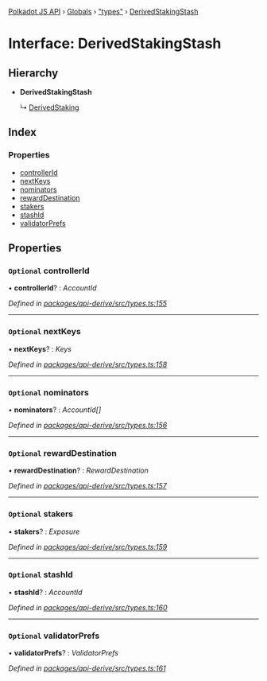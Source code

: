 [Polkadot JS API](../README.md) › [Globals](../globals.md) › ["types"](../modules/_types_.md) › [DerivedStakingStash](_types_.derivedstakingstash.md)

# Interface: DerivedStakingStash

## Hierarchy

* **DerivedStakingStash**

  ↳ [DerivedStaking](_types_.derivedstaking.md)

## Index

### Properties

* [controllerId](_types_.derivedstakingstash.md#optional-controllerid)
* [nextKeys](_types_.derivedstakingstash.md#optional-nextkeys)
* [nominators](_types_.derivedstakingstash.md#optional-nominators)
* [rewardDestination](_types_.derivedstakingstash.md#optional-rewarddestination)
* [stakers](_types_.derivedstakingstash.md#optional-stakers)
* [stashId](_types_.derivedstakingstash.md#optional-stashid)
* [validatorPrefs](_types_.derivedstakingstash.md#optional-validatorprefs)

## Properties

### `Optional` controllerId

• **controllerId**? : *AccountId*

*Defined in [packages/api-derive/src/types.ts:155](https://github.com/polkadot-js/api/blob/532a252fe/packages/api-derive/src/types.ts#L155)*

___

### `Optional` nextKeys

• **nextKeys**? : *Keys*

*Defined in [packages/api-derive/src/types.ts:158](https://github.com/polkadot-js/api/blob/532a252fe/packages/api-derive/src/types.ts#L158)*

___

### `Optional` nominators

• **nominators**? : *AccountId[]*

*Defined in [packages/api-derive/src/types.ts:156](https://github.com/polkadot-js/api/blob/532a252fe/packages/api-derive/src/types.ts#L156)*

___

### `Optional` rewardDestination

• **rewardDestination**? : *RewardDestination*

*Defined in [packages/api-derive/src/types.ts:157](https://github.com/polkadot-js/api/blob/532a252fe/packages/api-derive/src/types.ts#L157)*

___

### `Optional` stakers

• **stakers**? : *Exposure*

*Defined in [packages/api-derive/src/types.ts:159](https://github.com/polkadot-js/api/blob/532a252fe/packages/api-derive/src/types.ts#L159)*

___

### `Optional` stashId

• **stashId**? : *AccountId*

*Defined in [packages/api-derive/src/types.ts:160](https://github.com/polkadot-js/api/blob/532a252fe/packages/api-derive/src/types.ts#L160)*

___

### `Optional` validatorPrefs

• **validatorPrefs**? : *ValidatorPrefs*

*Defined in [packages/api-derive/src/types.ts:161](https://github.com/polkadot-js/api/blob/532a252fe/packages/api-derive/src/types.ts#L161)*
